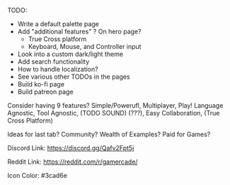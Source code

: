 TODO:
- Write a default palette page
- Add "additional features" ? On hero page?
    - True Cross platform
    - Keyboard, Mouse, and Controller input
- Look into a custom dark/light theme
- Add search functionality
- How to handle localization?
- See various other TODOs in the pages
- Build ko-fi page
- Build patreon page


Consider having 9 features?
Simple/Powerufl, Multiplayer, Play!
Language Agnostic, Tool Agnostic, (TODO SOUND)
(???), Easy Collaboration, (True Cross Platform)

Ideas for last tab?
Community?
Wealth of Examples?
Paid for Games?


Discord Link:
https://discord.gg/Qafv2Fpt5j

Reddit Link:
https://reddit.com/r/gamercade/

Icon Color:
#3cad6e